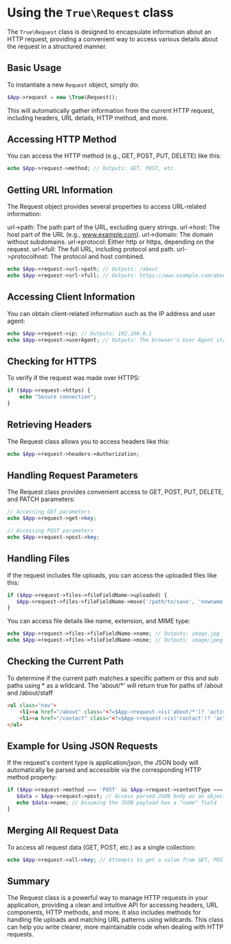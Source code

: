 # Using the `True\Request` class

The `True\Request` class is designed to encapsulate information about an HTTP request, providing a convenient way to access various details about the request in a structured manner.

## Basic Usage

To instantiate a new `Request` object, simply do:

```php
$App->request = new \True\Request();
```

This will automatically gather information from the current HTTP request, including headers, URL details, HTTP method, and more.

## Accessing HTTP Method

You can access the HTTP method (e.g., GET, POST, PUT, DELETE) like this:

```php
echo $App->request->method; // Outputs: GET, POST, etc.
```

## Getting URL Information

The Request object provides several properties to access URL-related information:

url->path: The path part of the URL, excluding query strings.
url->host: The host part of the URL (e.g., www.example.com).
url->domain: The domain without subdomains.
url->protocol: Either http or https, depending on the request.
url->full: The full URL, including protocol and path.
url->protocolhost: The protocol and host combined.

```php
echo $App->request->url->path; // Outputs: /about
echo $App->request->url->full; // Outputs: https://www.example.com/about
```

## Accessing Client Information

You can obtain client-related information such as the IP address and user agent:

```php
echo $App->request->ip; // Outputs: 192.168.0.1
echo $App->request->userAgent; // Outputs: The browser's User Agent string
```

## Checking for HTTPS

To verify if the request was made over HTTPS:

```php
if ($App->request->https) {
    echo "Secure connection";
}
```

## Retrieving Headers

The Request class allows you to access headers like this:

```php
echo $App->request->headers->Authorization;
```

## Handling Request Parameters

The Request class provides convenient access to GET, POST, PUT, DELETE, and PATCH parameters:

```php
// Accessing GET parameters
echo $App->request->get->key;

// Accessing POST parameters
echo $App->request->post->key;
```

## Handling Files

If the request includes file uploads, you can access the uploaded files like this:

```php
if ($App->request->files->fileFieldName->uploaded) {
   $App->request->files->fileFieldName->move('/path/to/save', 'newname.jpg');
}
```

You can access file details like name, extension, and MIME type:

```php
echo $App->request->files->fileFieldName->name; // Outputs: image.jpg
echo $App->request->files->fileFieldName->mime; // Outputs: image/jpeg
```

## Checking the Current Path

To determine if the current path matches a specific pattern or this and sub paths using * as a wildcard. The 'about/*' will return true for paths of /about and /about/staff

```html
<ul class="nav">
	<li><a href="/about" class="<?=$App->request->is('about/*')? 'active':''?>">About</a></li>
	<li><a href="/contact" class="<?=$App->request->is('contact')? 'active':''?>">Contact</a></li>
</ul>
```

## Example for Using JSON Requests

If the request's content type is application/json, the JSON body will automatically be parsed and accessible via the corresponding HTTP method property:

```php
if ($App->request->method === 'POST' && $App->request->contentType === 'application/json') {
   $data = $App->request->post; // Access parsed JSON body as an object
   echo $data->name; // Assuming the JSON payload has a "name" field
}
```

## Merging All Request Data

To access all request data (GET, POST, etc.) as a single collection:

```php
echo $App->request->all->key; // Attempts to get a value from GET, POST, PUT, PATCH, DELETE collectively
```

## Summary

The Request class is a powerful way to manage HTTP requests in your application, providing a clean and intuitive API for accessing headers, URL components, HTTP methods, and more. It also includes methods for handling file uploads and matching URL patterns using wildcards. This class can help you write clearer, more maintainable code when dealing with HTTP requests.